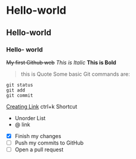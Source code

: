 # Hello-world
## Hello-world
### Hello- world

~~My first Github web~~
_This is Italic_
**This is Bold**
> this is Quote
Some basic Git commands are:
```
git status
git add
git commit
```

[Creating Link](https://itblizz.co.in)  ctrl+k Shortcut


- Unorder List
- @ link

- [x] Finish my changes
- [ ] Push my commits to GitHub
- [ ] Open a pull request
